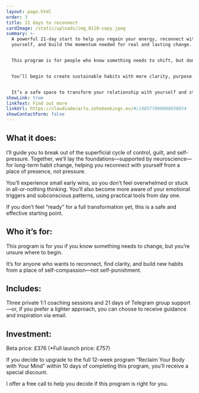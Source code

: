 ```yaml
---
layout: page.html
order: 3
title: 21 days to reconnect
cardImage: /static/uploads/img_0118-copy.jpeg
summary: >-
  A powerful 21-day start to help you regain your energy, reconnect with
  yourself, and build the momentum needed for real and lasting change.


  This program is for people who know something needs to shift, but don’t quite know where to start. If you’ve tried to do it on your own, if you feel disconnected, reactive, or stuck in cycles of self-pressure, this is your first step toward breaking free.


  You’ll begin to create sustainable habits with more clarity, purpose, and ease—without falling into extremes or impossible expectations.


  It’s a safe space to transform your relationship with yourself and start building change from the inside out.
showLink: true
linkText: Find out more
linkUrl: https://claudiadecarlo.zohobookings.eu/#/240577000000038054
showContactForm: false
---
```

## **What it does:**

I’ll guide you to break out of the superficial cycle of control, guilt, and self-pressure. Together, we’ll lay the foundations—supported by neuroscience—for long-term habit change, helping you reconnect with yourself from a place of presence, not pressure.

You’ll experience small early wins, so you don’t feel overwhelmed or stuck in all-or-nothing thinking. You’ll also become more aware of your emotional triggers and subconscious patterns, using practical tools from day one.

If you don’t feel “ready” for a full transformation yet, this is a safe and effective starting point.

## **Who it’s for:**

This program is for you if you know something needs to change, but you’re unsure where to begin.

It’s for anyone who wants to reconnect, find clarity, and build new habits from a place of self-compassion—not self-punishment.

## **Includes:**

Three private 1:1 coaching sessions and 21 days of Telegram group support—or, if you prefer a lighter approach, you can choose to receive guidance and inspiration via email.

## **Investment:**

Beta price: £376 (*Full launch price: £757)

If you decide to upgrade to the full 12-week program “Reclaim Your Body with Your Mind” within 10 days of completing this program, you’ll receive a special discount.

I offer a free call to help you decide if this program is right for you.
